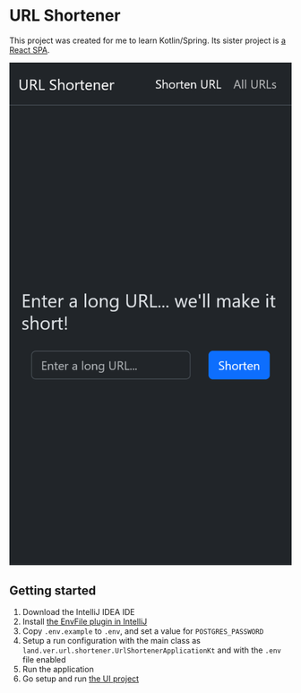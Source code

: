 # URL Shortener

This project was created for me to learn Kotlin/Spring. Its sister project is [a React SPA](https://github.com/un1r8okq/url-shortener-ui).

![a screenshot of the application](screenshot.png)

## Getting started

1. Download the IntelliJ IDEA IDE
2. Install [the EnvFile plugin in IntelliJ](https://plugins.jetbrains.com/plugin/7861-envfile)
3. Copy `.env.example` to `.env`, and set a value for `POSTGRES_PASSWORD`
4. Setup a run configuration with the main class as `land.ver.url.shortener.UrlShortenerApplicationKt` and with the `.env` file enabled
5. Run the application
6. Go setup and run [the UI project](https://github.com/un1r8okq/url-shortener-ui)
